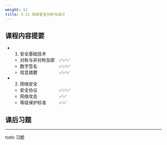 ```yaml
---
weight: 11
title: 3.11 系统安全分析与设计
---
```

## 课程内容提要

- 1. 安全基础技术
  - 对称与非对称加密&emsp;✅✅✅
  - 数字签名&emsp;&emsp;&emsp;&emsp;&emsp;✅✅✅
  - 信息摘要&emsp;&emsp;&emsp;&emsp;&emsp;✅✅✅
- 2. 网络安全
  - 安全协议&emsp;&emsp;&emsp;&emsp;&emsp;✅✅✅
  - 网络攻击&emsp;&emsp;&emsp;&emsp;&emsp;✅✅
  - 等级保护标准&emsp;&emsp;&emsp;✅✅

## 课后习题

---

todo 习题